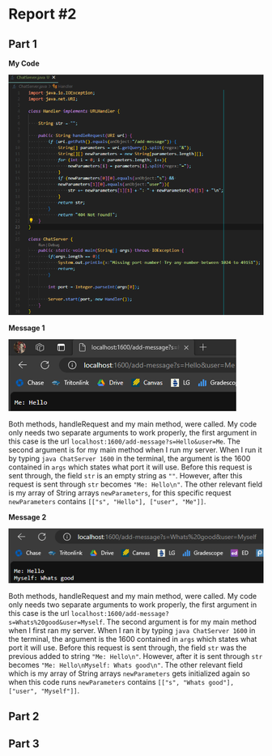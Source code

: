 # Report #2
## Part 1
**My Code**

![Image](code1.png)

**Message 1**

![Image](ss1.png) 

Both methods, handleRequest and my main method, were called. My code only needs two separate arguments to work properly, the first argument in this case is the url `localhost:1600/add-message?s=Hello&user=Me`. The second argument is for my main method when I run my server. When I run it by typing `java ChatServer 1600` in the terminal, the argument is the 1600 contained in `args` which states what port it will use. Before this request is sent through, the field `str` is an empty string as `""`. However, after this request is sent through `str` becomes `"Me: Hello\n"`. The other relevant field is my array of String arrays `newParameters`, for this specific request `newParameters` contains `[["s", "Hello"], ["user", "Me"]]`.

**Message 2**

![Image](ss2.png)

Both methods, handleRequest and my main method, were called. My code only needs two separate arguments to work properly, the first argument in this case is the url `localhost:1600/add-message?s=Whats%20good&user=Myself`. The second argument is for my main method when I first ran my server. When I ran it by typing `java ChatServer 1600` in the terminal, the argument is the 1600 contained in `args` which states what port it will use. Before this request is sent through, the field `str` was the previous added to string `"Me: Hello\n"`. However, after it is sent through `str` becomes `"Me: Hello\nMyself: Whats good\n"`. The other relevant field which is my array of String arrays `newParameters` gets initialized again so when this code runs `newParameters` contains `[["s", "Whats good"], ["user", "Myself"]]`.

## Part 2


## Part 3
